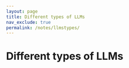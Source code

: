 ```yaml
---
layout: page
title: Different types of LLMs
nav_exclude: true
permalink: /notes/llmstypes/
---
```


# Different types of LLMs
